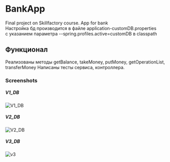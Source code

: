 # BankApp
Final project on Skillfactory course. App for bank <br>
Настройка бд производится в файле application-customDB.properties<br>
с указанием параметра --spring.profiles.active=customDB в classpath
## Функционал 
Реализованы методы getBalance, takeMoney, putMoney, getOperationList, transferMoney
Написаны тесты сервиса, контроллера.

### Screenshots
##### V1_DB
![V1_DB](https://user-images.githubusercontent.com/55951227/177413911-447d737f-dfda-47fd-83bb-31191e8de222.png)
##### V2_DB
![V2_DB](https://user-images.githubusercontent.com/55951227/177976166-5315638d-51ca-456d-a51e-08aa8b3fa94f.png)
##### V3_DB
![v3](https://user-images.githubusercontent.com/55951227/181587970-60d68536-0457-4dd1-80b3-a6e4318ca71b.png)